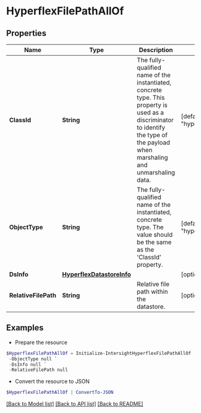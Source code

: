 # HyperflexFilePathAllOf
## Properties

Name | Type | Description | Notes
------------ | ------------- | ------------- | -------------
**ClassId** | **String** | The fully-qualified name of the instantiated, concrete type. This property is used as a discriminator to identify the type of the payload when marshaling and unmarshaling data. | [default to "hyperflex.FilePath"]
**ObjectType** | **String** | The fully-qualified name of the instantiated, concrete type. The value should be the same as the &#39;ClassId&#39; property. | [default to "hyperflex.FilePath"]
**DsInfo** | [**HyperflexDatastoreInfo**](HyperflexDatastoreInfo.md) |  | [optional] 
**RelativeFilePath** | **String** | Relative file path within the datastore. | [optional] [readonly] 

## Examples

- Prepare the resource
```powershell
$HyperflexFilePathAllOf = Initialize-IntersightHyperflexFilePathAllOf  -ClassId null `
 -ObjectType null `
 -DsInfo null `
 -RelativeFilePath null
```

- Convert the resource to JSON
```powershell
$HyperflexFilePathAllOf | ConvertTo-JSON
```

[[Back to Model list]](../README.md#documentation-for-models) [[Back to API list]](../README.md#documentation-for-api-endpoints) [[Back to README]](../README.md)

